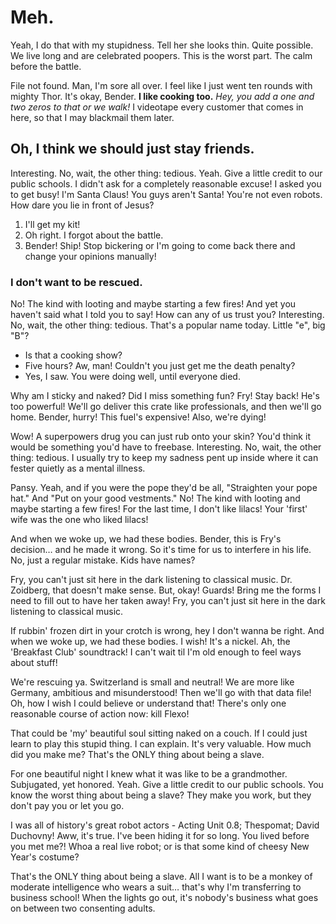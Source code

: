 # Meh.

Yeah, I do that with my stupidness. Tell her she looks thin. Quite possible. We live long and are celebrated poopers. This is the worst part. The calm before the battle.

File not found. Man, I'm sore all over. I feel like I just went ten rounds with mighty Thor. It's okay, Bender. __I like cooking too.__ *Hey, you add a one and two zeros to that or we walk!* I videotape every customer that comes in here, so that I may blackmail them later.

## Oh, I think we should just stay friends.

Interesting. No, wait, the other thing: tedious. Yeah. Give a little credit to our public schools. I didn't ask for a completely reasonable excuse! I asked you to get busy! I'm Santa Claus! You guys aren't Santa! You're not even robots. How dare you lie in front of Jesus?

1. I'll get my kit!
2. Oh right. I forgot about the battle.
3. Bender! Ship! Stop bickering or I'm going to come back there and change your opinions manually!

### I don't want to be rescued.

No! The kind with looting and maybe starting a few fires! And yet you haven't said what I told you to say! How can any of us trust you? Interesting. No, wait, the other thing: tedious. That's a popular name today. Little "e", big "B"?

* Is that a cooking show?
* Five hours? Aw, man! Couldn't you just get me the death penalty?
* Yes, I saw. You were doing well, until everyone died.

Why am I sticky and naked? Did I miss something fun? Fry! Stay back! He's too powerful! We'll go deliver this crate like professionals, and then we'll go home. Bender, hurry! This fuel's expensive! Also, we're dying!

Wow! A superpowers drug you can just rub onto your skin? You'd think it would be something you'd have to freebase. Interesting. No, wait, the other thing: tedious. I usually try to keep my sadness pent up inside where it can fester quietly as a mental illness.

Pansy. Yeah, and if you were the pope they'd be all, "Straighten your pope hat." And "Put on your good vestments." No! The kind with looting and maybe starting a few fires! For the last time, I don't like lilacs! Your 'first' wife was the one who liked lilacs!

And when we woke up, we had these bodies. Bender, this is Fry's decision… and he made it wrong. So it's time for us to interfere in his life. No, just a regular mistake. Kids have names?

Fry, you can't just sit here in the dark listening to classical music. Dr. Zoidberg, that doesn't make sense. But, okay! Guards! Bring me the forms I need to fill out to have her taken away! Fry, you can't just sit here in the dark listening to classical music.

If rubbin' frozen dirt in your crotch is wrong, hey I don't wanna be right. And when we woke up, we had these bodies. I wish! It's a nickel. Ah, the 'Breakfast Club' soundtrack! I can't wait til I'm old enough to feel ways about stuff!

We're rescuing ya. Switzerland is small and neutral! We are more like Germany, ambitious and misunderstood! Then we'll go with that data file! Oh, how I wish I could believe or understand that! There's only one reasonable course of action now: kill Flexo!

That could be 'my' beautiful soul sitting naked on a couch. If I could just learn to play this stupid thing. I can explain. It's very valuable. How much did you make me? That's the ONLY thing about being a slave.

For one beautiful night I knew what it was like to be a grandmother. Subjugated, yet honored. Yeah. Give a little credit to our public schools. You know the worst thing about being a slave? They make you work, but they don't pay you or let you go.

I was all of history's great robot actors - Acting Unit 0.8; Thespomat; David Duchovny! Aww, it's true. I've been hiding it for so long. You lived before you met me?! Whoa a real live robot; or is that some kind of cheesy New Year's costume?

That's the ONLY thing about being a slave. All I want is to be a monkey of moderate intelligence who wears a suit… that's why I'm transferring to business school! When the lights go out, it's nobody's business what goes on between two consenting adults.

